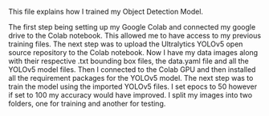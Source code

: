 This file explains how I trained my Object Detection Model.


The first step being setting up my Google Colab and connected my google drive to the Colab notebook. This allowed me to have access to my previous training files.
The next step was to upload the Ultralytics YOLOv5 open source repository to the Colab notebook. Now I have my data images along with their respective .txt bounding box files, the data.yaml file and all the YOLOv5 model files. 
Then I connected to the Colab GPU and then installed all the requirement packages for the YOLOv5 model.
The next step was to train the model using the imported YOLOv5 files. I set epocs to 50 however if set to 100 my accuracy would have improved.
I split my images into two folders, one for training and another for testing. 

